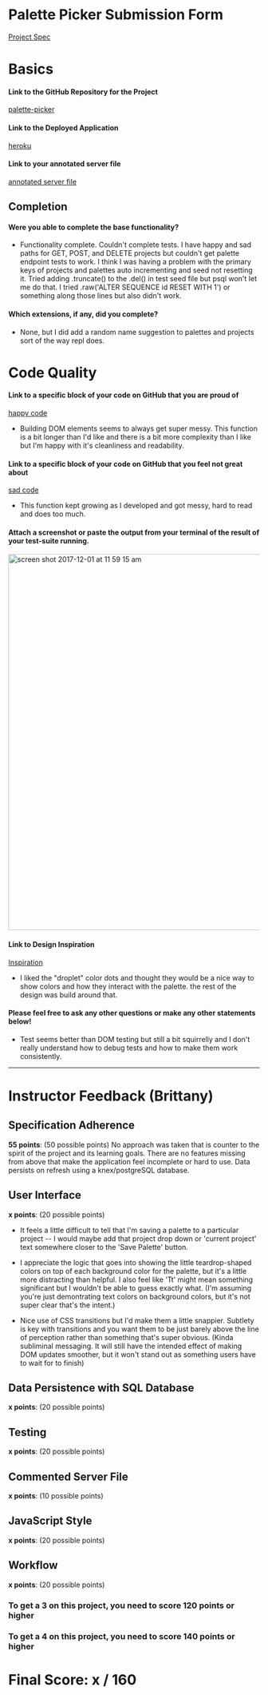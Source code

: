 
# Palette Picker Submission Form

[Project Spec](http://frontend.turing.io/projects/palette-picker.html)

# Basics

#### Link to the GitHub Repository for the Project
[palette-picker](https://github.com/alexbanister/palette-picker)

#### Link to the Deployed Application
[heroku](https://ahb-palette-picker.herokuapp.com/)

#### Link to your annotated server file
[annotated server file](https://github.com/alexbanister/palette-picker/blob/comments/server.js)

## Completion

#### Were you able to complete the base functionality?

* Functionality complete. Couldn't complete tests. I have happy and sad paths for GET, POST, and DELETE projects but couldn't get palette endpoint tests to work. I think I was having a problem with the primary keys of projects and palettes auto incrementing and seed not resetting it. Tried adding .truncate() to the .del() in test seed file but psql won't let me do that. I tried .raw('ALTER SEQUENCE id RESET WITH 1') or something along those lines but also didn't work.

#### Which extensions, if any, did you complete?

* None, but I did add a random name suggestion to palettes and projects sort of the way repl does.

# Code Quality

#### Link to a specific block of your code on GitHub that you are proud of
[happy code](https://github.com/alexbanister/palette-picker/blob/df99d3388b24b379f1208f903adec0bb52764c17/src/index.js#L99-L116)

* Building DOM elements seems to always get super messy. This function is a bit longer than I'd like and there is a bit more complexity than I like but I'm happy with it's cleanliness and readability.

#### Link to a specific block of your code on GitHub that you feel not great about
[sad code](https://github.com/alexbanister/palette-picker/blob/df99d3388b24b379f1208f903adec0bb52764c17/src/index.js#L147-L165)

* This function kept growing as I developed and got messy, hard to read and does too much.

#### Attach a screenshot or paste the output from your terminal of the result of your test-suite running.
<img width="753" alt="screen shot 2017-12-01 at 11 59 15 am" src="https://user-images.githubusercontent.com/17756439/33498598-316c1968-d68f-11e7-95f4-12997a4f270a.png">

#### Link to Design Inspiration

[Inspiration](https://dribbble.com/shots/2761157-Brisk-Mate-Branding-Guidelines-Color-Pallete)

* I liked the "droplet" color dots and thought they would be a nice way to show colors and how they interact with the palette. the rest of the design was build around that.

#### Please feel free to ask any other questions or make any other statements below!

* Test seems better than DOM testing but still a bit squirrelly and I don't really understand how to debug tests and how to make them work consistently. 

-----


# Instructor Feedback (Brittany)

## Specification Adherence

**55 points**: (50 possible points) No approach was taken that is counter to the spirit of the project and its learning goals. There are no features missing from above that make the application feel incomplete or hard to use. Data persists on refresh using a knex/postgreSQL database.

## User Interface

**x points**: (20 possible points)

* It feels a little difficult to tell that I'm saving a palette to a particular project -- I would maybe add that project drop down or 'current project' text somewhere closer to the 'Save Palette' button.

* I appreciate the logic that goes into showing the little teardrop-shaped colors on top of each background color for the palette, but it's a little more distracting than helpful. I also feel like 'Tt' might mean something significant but I wouldn't be able to guess exactly what. (I'm assuming you're just demontrating text colors on background colors, but it's not super clear that's the intent.)

* Nice use of CSS transitions but I'd make them a little snappier. Subtlety is key with transitions and you want them to be just barely above the line of perception rather than something that's super obvious. (Kinda subliminal messaging. It will still have the intended effect of making DOM updates smoother, but it won't stand out as something users have to wait for to finish)

## Data Persistence with SQL Database

**x points**: (20 possible points)

## Testing

**x points**: (20 possible points)

## Commented Server File

**x points**: (10 possible points)

## JavaScript Style

**x points**: (20 possible points)

## Workflow

**x points**: (20 possible points)


### To get a 3 on this project, you need to score 120 points or higher
### To get a 4 on this project, you need to score 140 points or higher

# Final Score: x / 160
